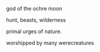 god of the ochre moon

hunt, beasts, wilderness

primal urges of nature.

worshipped by many werecreatures